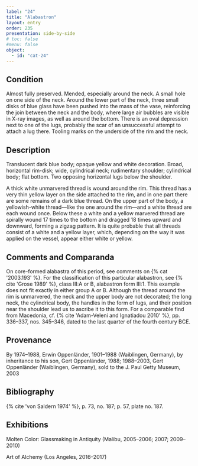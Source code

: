 ```yaml
---
label: "24"
title: "Alabastron"
layout: entry
order: 235
presentation: side-by-side
# toc: false
#menu: false 
object:
  - id: "cat-24"
---
```


## Condition

Almost fully preserved. Mended, especially around the neck. A small hole on one side of the neck. Around the lower part of the neck, three small disks of blue glass have been pushed into the mass of the vase, reinforcing the join between the neck and the body, where large air bubbles are visible in X-ray images, as well as around the bottom. There is an oval depression next to one of the lugs, probably the scar of an unsuccessful attempt to attach a lug there. Tooling marks on the underside of the rim and the neck.

## Description

Translucent dark blue body; opaque yellow and white decoration. Broad, horizontal rim-disk; wide, cylindrical neck; rudimentary shoulder; cylindrical body; flat bottom. Two opposing horizontal lugs below the shoulder.

A thick white unmarvered thread is wound around the rim. This thread has a very thin yellow layer on the side attached to the rim, and in one part there are some remains of a dark blue thread. On the upper part of the body, a yellowish-white thread—like the one around the rim—and a white thread are each wound once. Below these a white and a yellow marvered thread are spirally wound 17 times to the bottom and dragged 18 times upward and downward, forming a zigzag pattern. It is quite probable that all threads consist of a white and a yellow layer, which, depending on the way it was applied on the vessel, appear either white or yellow.

## Comments and Comparanda

On core-formed alabastra of this period, see comments on {% cat '2003.193' %}. For the classification of this particular alabastron, see {% cite 'Grose 1989' %}, class III:A or B, alabastron form III:1. This example does not fit exactly in either group A or B. Although the thread around the rim is unmarvered, the neck and the upper body are not decorated; the long neck, the cylindrical body, the handles in the form of lugs, and their position near the shoulder lead us to ascribe it to this form. For a comparable find from Macedonia, cf. {% cite 'Adam-Veleni and Ignatiadou 2010' %}, pp. 336–337, nos. 345–346, dated to the last quarter of the fourth century BCE.

## Provenance

By 1974–1988, Erwin Oppenländer, 1901–1988 (Waiblingen, Germany), by inheritance to his son, Gert Oppenländer, 1988; 1988–2003, Gert Oppenländer (Waiblingen, Germany), sold to the J. Paul Getty Museum, 2003

## Bibliography

{% cite 'von Saldern 1974' %}, p. 73, no. 187; p. 57, plate no. 187.

## Exhibitions

Molten Color: Glassmaking in Antiquity (Malibu, 2005–2006; 2007; 2009–2010)

Art of Alchemy (Los Angeles, 2016–2017)
